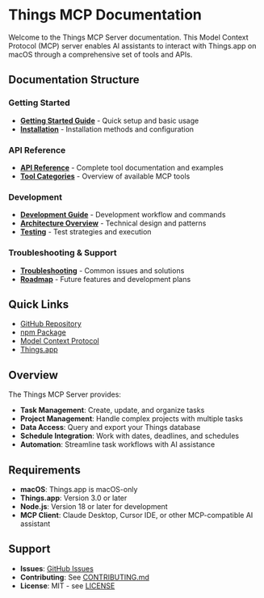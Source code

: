 # Things MCP Documentation

Welcome to the Things MCP Server documentation. This Model Context Protocol (MCP) server enables AI assistants to interact with Things.app on macOS through a comprehensive set of tools and APIs.

## Documentation Structure

### Getting Started
- **[Getting Started Guide](getting-started.md)** - Quick setup and basic usage
- **[Installation](getting-started.md#installation)** - Installation methods and configuration

### API Reference  
- **[API Reference](api-reference.md)** - Complete tool documentation and examples
- **[Tool Categories](api-reference.md#tool-categories)** - Overview of available MCP tools

### Development
- **[Development Guide](development.md)** - Development workflow and commands
- **[Architecture Overview](architecture.md)** - Technical design and patterns
- **[Testing](development.md#testing)** - Test strategies and execution

### Troubleshooting & Support
- **[Troubleshooting](troubleshooting.md)** - Common issues and solutions
- **[Roadmap](roadmap.md)** - Future features and development plans

## Quick Links

- [GitHub Repository](https://github.com/BMPixel/things-mcp)
- [npm Package](https://www.npmjs.com/package/@wenbopan/things-mcp)
- [Model Context Protocol](https://modelcontextprotocol.io/)
- [Things.app](https://culturedcode.com/things/)

## Overview

The Things MCP Server provides:

- **Task Management**: Create, update, and organize tasks
- **Project Management**: Handle complex projects with multiple tasks
- **Data Access**: Query and export your Things database
- **Schedule Integration**: Work with dates, deadlines, and schedules
- **Automation**: Streamline task workflows with AI assistance

## Requirements

- **macOS**: Things.app is macOS-only
- **Things.app**: Version 3.0 or later
- **Node.js**: Version 18 or later for development
- **MCP Client**: Claude Desktop, Cursor IDE, or other MCP-compatible AI assistant

## Support

- **Issues**: [GitHub Issues](https://github.com/BMPixel/things-mcp/issues)
- **Contributing**: See [CONTRIBUTING.md](../CONTRIBUTING.md)
- **License**: MIT - see [LICENSE](../LICENSE)